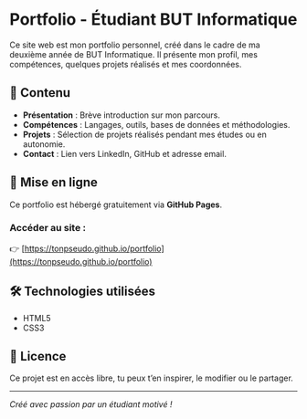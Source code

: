 # Portfolio - Étudiant BUT Informatique

Ce site web est mon portfolio personnel, créé dans le cadre de ma deuxième année de BUT Informatique. Il présente mon profil, mes compétences, quelques projets réalisés et mes coordonnées.

## 🧠 Contenu

- **Présentation** : Brève introduction sur mon parcours.
- **Compétences** : Langages, outils, bases de données et méthodologies.
- **Projets** : Sélection de projets réalisés pendant mes études ou en autonomie.
- **Contact** : Lien vers LinkedIn, GitHub et adresse email.

## 🚀 Mise en ligne

Ce portfolio est hébergé gratuitement via **GitHub Pages**.

### Accéder au site :
👉 [https://tonpseudo.github.io/portfolio](https://tonpseudo.github.io/portfolio)

## 🛠️ Technologies utilisées

- HTML5
- CSS3

## 📄 Licence

Ce projet est en accès libre, tu peux t’en inspirer, le modifier ou le partager.

---

*Créé avec passion par un étudiant motivé !*
